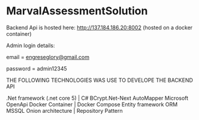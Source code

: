 # MarvalAssessmentSolution
Backend Api is hosted here: http://137.184.186.20:8002 (hosted on a docker container)

Admin login details:

 email = engreseglory@gmail.com 
 
 password = admin12345
 
 THE FOLLOWING TECHNOLOGIES WAS USE TO DEVELOPE THE BACKEND API
 
 
 .Net framework (.net core 5) | C#
 BCrypt.Net-Next
 AutoMapper 
Microsoft OpenApi
Docker Container | Docker Compose
Entity framework ORM
MSSQL
Onion architecture | Repository Pattern

